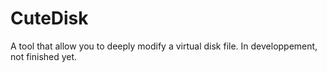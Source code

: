 # CuteDisk
A tool that allow you to deeply modify a virtual disk file. In developpement, not finished yet.
